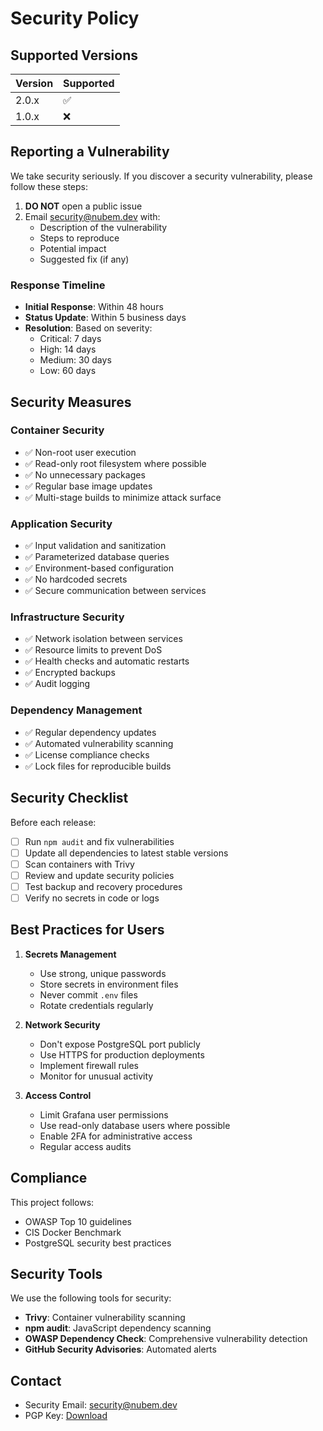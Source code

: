 # Security Policy

## Supported Versions

| Version | Supported          |
| ------- | ------------------ |
| 2.0.x   | :white_check_mark: |
| 1.0.x   | :x:                |

## Reporting a Vulnerability

We take security seriously. If you discover a security vulnerability, please follow these steps:

1. **DO NOT** open a public issue
2. Email security@nubem.dev with:
   - Description of the vulnerability
   - Steps to reproduce
   - Potential impact
   - Suggested fix (if any)

### Response Timeline

- **Initial Response**: Within 48 hours
- **Status Update**: Within 5 business days
- **Resolution**: Based on severity:
  - Critical: 7 days
  - High: 14 days
  - Medium: 30 days
  - Low: 60 days

## Security Measures

### Container Security

- ✅ Non-root user execution
- ✅ Read-only root filesystem where possible
- ✅ No unnecessary packages
- ✅ Regular base image updates
- ✅ Multi-stage builds to minimize attack surface

### Application Security

- ✅ Input validation and sanitization
- ✅ Parameterized database queries
- ✅ Environment-based configuration
- ✅ No hardcoded secrets
- ✅ Secure communication between services

### Infrastructure Security

- ✅ Network isolation between services
- ✅ Resource limits to prevent DoS
- ✅ Health checks and automatic restarts
- ✅ Encrypted backups
- ✅ Audit logging

### Dependency Management

- ✅ Regular dependency updates
- ✅ Automated vulnerability scanning
- ✅ License compliance checks
- ✅ Lock files for reproducible builds

## Security Checklist

Before each release:

- [ ] Run `npm audit` and fix vulnerabilities
- [ ] Update all dependencies to latest stable versions
- [ ] Scan containers with Trivy
- [ ] Review and update security policies
- [ ] Test backup and recovery procedures
- [ ] Verify no secrets in code or logs

## Best Practices for Users

1. **Secrets Management**
   - Use strong, unique passwords
   - Store secrets in environment files
   - Never commit `.env` files
   - Rotate credentials regularly

2. **Network Security**
   - Don't expose PostgreSQL port publicly
   - Use HTTPS for production deployments
   - Implement firewall rules
   - Monitor for unusual activity

3. **Access Control**
   - Limit Grafana user permissions
   - Use read-only database users where possible
   - Enable 2FA for administrative access
   - Regular access audits

## Compliance

This project follows:
- OWASP Top 10 guidelines
- CIS Docker Benchmark
- PostgreSQL security best practices

## Security Tools

We use the following tools for security:
- **Trivy**: Container vulnerability scanning
- **npm audit**: JavaScript dependency scanning
- **OWASP Dependency Check**: Comprehensive vulnerability detection
- **GitHub Security Advisories**: Automated alerts

## Contact

- Security Email: security@nubem.dev
- PGP Key: [Download](https://nubem.dev/pgp-key.asc)